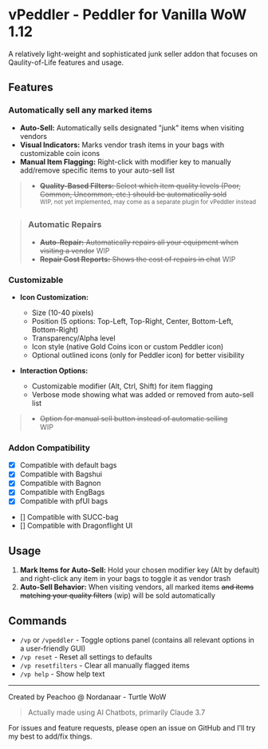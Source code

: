 # vPeddler - Peddler for Vanilla WoW 1.12

A relatively light-weight and sophisticated junk seller addon that focuses on Qaulity-of-Life features and usage.

## Features

### Automatically sell any marked items
- **Auto-Sell:** Automatically sells designated "junk" items when visiting vendors
- **Visual Indicators:** Marks vendor trash items in your bags with customizable coin icons
- **Manual Item Flagging:** Right-click with modifier key to manually add/remove specific items to your auto-sell list
> - ~~**Quality-Based Filters:** Select which item quality levels (Poor, Common, Uncommon, etc.) should be automatically sold~~  
> <sup>WIP, not yet implemented, may come as a separate plugin for vPeddler instead</sup>

> ### Automatic Repairs
> - ~~**Auto-Repair:** Automatically repairs all your equipment when visiting a vendor~~ WIP
> - ~~**Repair Cost Reports:** Shows the cost of repairs in chat~~ WIP

### Customizable
- **Icon Customization:**
  - Size (10-40 pixels)
  - Position (5 options: Top-Left, Top-Right, Center, Bottom-Left, Bottom-Right)
  - Transparency/Alpha level
  - Icon style (native Gold Coins icon or custom Peddler icon)
  - Optional outlined icons (only for Peddler icon) for better visibility

- **Interaction Options:**
  - Customizable modifier (Alt, Ctrl, Shift) for item flagging
  - Verbose mode showing what was added or removed from auto-sell list
>  - ~~Option for manual sell button instead of automatic selling~~  
> WIP

### Addon Compatibility  
- [x] Compatible with default bags  
- [x] Compatible with Bagshui  
- [x] Compatible with Bagnon  
- [x] Compatible with EngBags  
- [x] Compatible with pfUI bags  
- [] Compatible with SUCC-bag  
- [] Compatible with Dragonflight UI

## Usage

1. **Mark Items for Auto-Sell:** Hold your chosen modifier key (Alt by default) and right-click any item in your bags to toggle it as vendor trash
2. **Auto-Sell Behavior:** When visiting vendors, all marked items ~~and items matching your quality filters~~ (wip) will be sold automatically

## Commands

- `/vp` or `/vpeddler` - Toggle options panel (contains all relevant options in a user-friendly GUI)
- `/vp reset` - Reset all settings to defaults
- `/vp resetfilters` - Clear all manually flagged items
- `/vp help` - Show help text

---
Created by Peachoo @ Nordanaar - Turtle WoW 
> Actually made using AI Chatbots, primarily Claude 3.7

For issues and feature requests, please open an issue on GitHub and I'll try my best to add/fix things.
